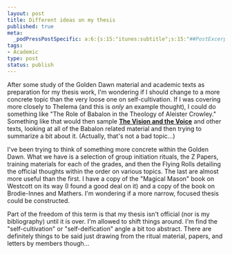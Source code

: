 ```yaml
--- 
layout: post
title: Different ideas on my thesis
published: true
meta: 
  _podPressPostSpecific: a:6:{s:15:"itunes:subtitle";s:15:"##PostExcerpt##";s:14:"itunes:summary";s:15:"##PostExcerpt##";s:15:"itunes:keywords";s:17:"##WordPressCats##";s:13:"itunes:author";s:10:"##Global##";s:15:"itunes:explicit";s:2:"No";s:12:"itunes:block";s:2:"No";}
tags: 
- Academic
type: post
status: publish
---
```

After some study of the Golden Dawn material and academic texts as preparation for my thesis work, I'm wondering if I should change to a more concrete topic than the very loose one on self-cultivation. If I was covering more closely to Thelema (and this is <em>only</em> an example thought), I could do something like "The Role of Babalon in the Theology of Aleister Crowley." Something like that would then sample <a href="http://www.hermetic.com/crowley/l418/418.html"><strong>The Vision and the Voice</strong></a> and other texts, looking at all of the Babalon related material and then trying to summarize a bit about it. (Actually, that's not a bad topic...)

I've been trying to think of something more concrete within the Golden Dawn. What we have is a selection of group initiation rituals, the Z Papers, training materials for each of the grades, and then the Flying Rolls detailing the official thoughts within the order on various topics. The last are almost more useful than the first. I have a copy of the "Magical Mason" book on Westcott on its way (I found a good deal on it) and a copy of the book on Brodie-Innes and Mathers. I'm wondering if a more narrow, focused thesis could be constructed.

Part of the freedom of this term is that my thesis isn't official (nor is my bibliography) until it is over. I'm allowed to shift things around. I'm find the "self-cultivation" or "self-deification" angle a bit too abstract. There are definitely things to be said just drawing from the ritual material, papers, and letters by members though...
